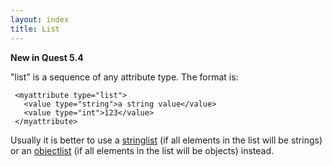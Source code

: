 ```yaml
---
layout: index
title: List
---
```


**New in Quest 5.4**

"list" is a sequence of any attribute type. The format is:

     <myattribute type="list">
       <value type="string">a string value</value>
       <value type="int">123</value>
     </myattribute>

Usually it is better to use a [stringlist](stringlist.html) (if all elements in the list will be strings) or an [objectlist](objectlist.html) (if all elements in the list will be objects) instead.
